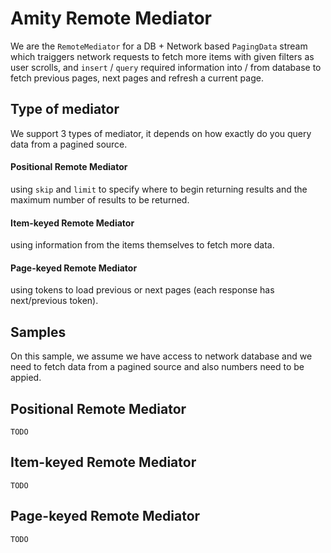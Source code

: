 # Amity Remote Mediator

We are the `RemoteMediator` for a DB + Network based `PagingData` stream which traiggers network requests to fetch more items with given filters as user scrolls, and `insert` / `query` required information into / from database to fetch previous pages, next pages and refresh a current page.

## Type of mediator

We support 3 types of mediator, it depends on how exactly do you query data from a pagined source.

#### Positional Remote Mediator

using `skip` and `limit` to specify where to begin returning results and the maximum number of results to be returned.

#### Item-keyed Remote Mediator

using information from the items themselves to fetch more data.

#### Page-keyed Remote Mediator

using tokens to load previous or next pages (each response has next/previous token).

## Samples

On this sample, we assume we have access to network database and we need to fetch data from a pagined source and also numbers need to be appied.

## Positional Remote Mediator

```text
TODO
```

## Item-keyed Remote Mediator

```text
TODO
```

## Page-keyed Remote Mediator

```text
TODO
```

